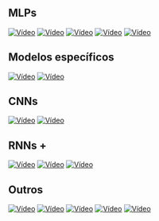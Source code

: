 ## MLPs
[![Vídeo](https://img.youtube.com/vi/u5GAVdLQyIg/0.jpg)](https://www.youtube.com/watch?v=u5GAVdLQyIg)
[![Vídeo](https://img.youtube.com/vi/IlmNhFxre0w/0.jpg)](https://www.youtube.com/watch?v=IlmNhFxre0w)
[![Vídeo](https://img.youtube.com/vi/ntKn5TPHHAk/0.jpg)](https://www.youtube.com/watch?v=ntKn5TPHHAk)
[![Vídeo](https://img.youtube.com/vi/aircAruvnKk/0.jpg)](https://www.youtube.com/watch?v=aircAruvnKk)
[![Vídeo](https://img.youtube.com/vi/IHZwWFHWa-w/0.jpg)](https://www.youtube.com/watch?v=IHZwWFHWa-w&t=535s)

## Modelos específicos
[![Vídeo](https://img.youtube.com/vi/v6VJ2RO66Ag/0.jpg)](https://www.youtube.com/watch?v=v6VJ2RO66Ag)
[![Vídeo](https://img.youtube.com/vi/E0Hmnixke2g/0.jpg)](https://www.youtube.com/watch?v=E0Hmnixke2g)

## CNNs
[![Vídeo](https://img.youtube.com/vi/YRhxdVk_sIs/0.jpg)](https://www.youtube.com/watch?v=YRhxdVk_sIs)
[![Vídeo](https://img.youtube.com/vi/HGwBXDKFk9I/0.jpg)](https://www.youtube.com/watch?v=HGwBXDKFk9I)

## RNNs +
[![Vídeo](https://img.youtube.com/vi/AsNTP8Kwu80/0.jpg)](https://www.youtube.com/watch?v=AsNTP8Kwu80)
[![Vídeo](https://img.youtube.com/vi/YCzL96nL7j0/0.jpg)](https://www.youtube.com/watch?v=YCzL96nL7j0)
[![Vídeo](https://img.youtube.com/vi/zxQyTK8quyY/0.jpg)](https://www.youtube.com/watch?v=zxQyTK8quyY&t=660s)

## Outros
[![Vídeo](https://img.youtube.com/vi/Gv9_4yMHFhI/0.jpg)](https://www.youtube.com/watch?v=Gv9_4yMHFhI)
[![Vídeo](https://img.youtube.com/vi/UZDiGooFs54/0.jpg)](https://www.youtube.com/watch?v=UZDiGooFs54)
[![Vídeo](https://img.youtube.com/vi/5eqRuVp65eY/0.jpg)](https://www.youtube.com/watch?v=5eqRuVp65eY&t=1170s)
[![Vídeo](https://img.youtube.com/vi/pF9wCgUbRtc/0.jpg)](https://www.youtube.com/watch?v=pF9wCgUbRtc&t=1020s)
[![Vídeo](https://img.youtube.com/vi/fSytzGwwBVw/0.jpg)](https://www.youtube.com/watch?v=fSytzGwwBVw)
